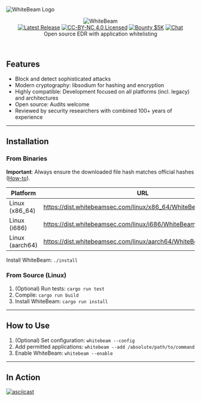 <!---
WhiteBeam Client

Open source EDR with application whitelisting

Copyright 2020, WhiteBeam Security, Inc.
--->
<img src="https://raw.githubusercontent.com/gist/noproto/f858188c6201b9a7e4ac99157c2546ba/raw/f34a53aa2fc2ea6c3af8a26af43385719318640f/WhiteBeamShield.svg" alt="WhiteBeam Logo" align="left" />
<p align="center">
<br>
<img src="https://raw.githubusercontent.com/gist/noproto/f858188c6201b9a7e4ac99157c2546ba/raw/c254b7b3dc65fe7383c66d74f020e2dc4f15ffb5/WhiteBeamText.svg" alt="WhiteBeam">
<br>
<a href="https://github.com/WhiteBeamSec/WhiteBeam/releases" title="Releases"><img src="https://img.shields.io/github/v/tag/WhiteBeamSec/WhiteBeam.svg?style=for-the-badge&label=release&color=blue" alt="Latest Release"></a>
<a href="https://github.com/WhiteBeamSec/WhiteBeam/blob/master/LICENSE.md" title="License"><img src="https://img.shields.io/badge/LICENSE-CC--BY--NC-blue?style=for-the-badge" alt="CC-BY-NC 4.0 Licensed"></a>
<a href="https://github.com/WhiteBeamSec/WhiteBeam/security/policy" title="Security"><img src="https://img.shields.io/badge/bounty-$5K-green?style=for-the-badge" alt="Bounty $5K"></a>
<a href="https://discord.gg/GYSVqYx" target="_blank" title="Chat"><img src="https://img.shields.io/discord/641744447289294859?style=for-the-badge" alt="Chat"></a>
<br>
Open source EDR with application whitelisting
</p>
<br>

## Features

* Block and detect sophisticated attacks
* Modern cryptography: libsodium for hashing and encryption
* Highly compatible: Development focused on all platforms (incl. legacy) and architectures
* Open source: Audits welcome
* Reviewed by security researchers with combined 100+ years of experience

---

## Installation

### From Binaries

**Important**: Always ensure the downloaded file hash matches official hashes ([How-to](https://github.com/WhiteBeamSec/WhiteBeam/wiki/Verifying-file-hashes)).

| Platform        | URL                                                                 | Hash(es) |
| --------------- | ------------------------------------------------------------------- | -------- |
| Linux (x86_64)  | https://dist.whitebeamsec.com/linux/x86_64/WhiteBeam_latest.tar.gz  | [SHA-256](https://dist.whitebeamsec.com/linux/x86_64/WhiteBeam_latest.SHA256)  |
| Linux (i686)    | https://dist.whitebeamsec.com/linux/i686/WhiteBeam_latest.tar.gz    | [SHA-256](https://dist.whitebeamsec.com/linux/i686/WhiteBeam_latest.SHA256)    |
| Linux (aarch64) | https://dist.whitebeamsec.com/linux/aarch64/WhiteBeam_latest.tar.gz | [SHA-256](https://dist.whitebeamsec.com/linux/aarch64/WhiteBeam_latest.SHA256) |

Install WhiteBeam: `./install`

### From Source (Linux)

1. (Optional) Run tests:
`cargo run test`
2. Compile:
`cargo run build`
3. Install WhiteBeam:
`cargo run install`

---

## How to Use

1. (Optional) Set configuration:
`whitebeam --config`
2. Add permitted applications:
`whitebeam --add /absolute/path/to/command`
3. Enable WhiteBeam:
`whitebeam --enable`

---

## In Action

[![asciicast](https://asciinema.org/a/296135.svg)](https://asciinema.org/a/296135)

